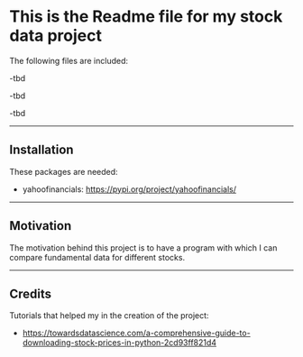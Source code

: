 # This is the Readme file for my stock data project

The following files are included:

-tbd

-tbd

-tbd

-------------
## Installation

These packages are needed:

- yahoofinancials: https://pypi.org/project/yahoofinancials/

-------------

## Motivation

The motivation behind this project is to have a program with which I can compare fundamental data for different
stocks.

-------------

## Credits

Tutorials that helped my in the creation of the project:

- https://towardsdatascience.com/a-comprehensive-guide-to-downloading-stock-prices-in-python-2cd93ff821d4



